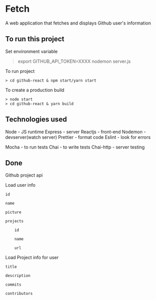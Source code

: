 # Fetch

A web application that fetches and displays Github user's information

## To run this project

Set environment variable

> export GITHUB_API_TOKEN=XXXX
> nodemon server.js

To run project

```
> cd github-react & npm start/yarn start
```

To create a production build

```
> node start
> cd github-react & yarn build

```

## Technologies used

Node - JS runtime
Express - server
Reactjs - front-end
Nodemon - devserver(watch server)
Prettier - format code
Eslint - look for errors

Mocha - to run tests
Chai - to write tests
Chai-http - server testing

## Done

Github project api

Load user info

    id

    name

    picture

    projects

        id

        name

        url

Load Project info for user

    title

    description

    commits

    contributors
